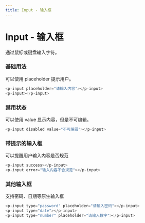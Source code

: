 ```yaml
---
title: Input - 输入框
---
```


# Input - 输入框

通过鼠标或键盘输入字符。

### 基础用法

可以使用 placeholder 提示用户。

  <ClientOnly><input-default/></ClientOnly>

  ```js
  <p-input placeholder="请输入内容"></p-input>
  <p-input></p-input>
  ```

### 禁用状态

可以使用 value 显示内容，但是不可编辑。

  <ClientOnly><input-disabled/></ClientOnly>

  ```js
  <p-input disabled value="不可编辑"></p-input>
  ```

### 带提示的输入框

可以提醒用户输入内容是否规范

  <ClientOnly><input-tip/></ClientOnly>

  ```js
  <p-input success></p-input>
  <p-input error="输入内容不合规范"></p-input>
  ```

### 其他输入框
支持密码、日期等原生输入框

  <ClientOnly><input-type/></ClientOnly>

  ```js
  <p-input type="password" placeholder="请输入密码"></p-input>
  <p-input type="date"></p-input>
  <p-input type="number" placeholder="请输入数字"></p-input>
  ```